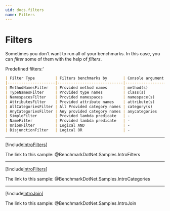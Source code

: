 ```yaml
---
uid: docs.filters
name: Filters
---
```


# Filters

Sometimes you don't want to run all of your benchmarks.
In this case, you can *filter* some of them with the help of *filters*.

Predefined filters:'

```markdown
| Filter Type         | Filters benchmarks by       | Console argument | Console example                 |
|---------------------|-----------------------------|------------------|---------------------------------|
| MethodNamesFilter   | Provided method names       | method(s)        | --methods=ToStream,ToString     |
| TypeNamesFilter     | Provided type names         | class(s)         | --class=XmlSerializerBenchmarks |
| NamespacesFilter    | Provided namespaces         | namespace(s)     | --namespace=System.Memory       |
| AttributesFilter    | Provided attribute names    | attribute(s)     | --attribute=STAThread           |
| AllCategoriesFilter | All Provided category names | category(s)      | --category=Priority1            |
| AnyCategoriesFilter | Any provided category names | anycategories    | --anycategories=Json,Xml        |
| SimpleFilter        | Provided lambda predicate   | -                |                                 |
| NameFilter          | Provided lambda predicate   | -                |                                 |
| UnionFilter         | Logical AND                 | -                |                                 |
| DisjunctionFilter   | Logical OR                  | -                |                                 |
```

---

[!include[IntroFilters](../samples/IntroFilters.md)]

The link to this sample: @BenchmarkDotNet.Samples.IntroFilters

---

[!include[IntroFilters](../samples/IntroCategories.md)]

The link to this sample: @BenchmarkDotNet.Samples.IntroCategories

---

[!include[IntroJoin](../samples/IntroJoin.md)]

The link to this sample: @BenchmarkDotNet.Samples.IntroJoin
